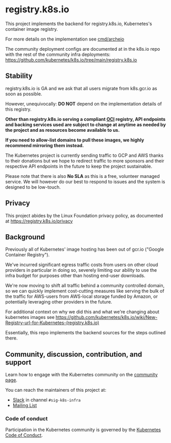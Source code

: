# registry.k8s.io

This project implements the backend for registry.k8s.io, Kubernetes's container
image registry.

For more details on the implementation see [cmd/archeio](./cmd/archeio/README.md)

The community deployment configs are documented at in the k8s.io repo with
the rest of the community infra deployments:
https://github.com/kubernetes/k8s.io/tree/main/registry.k8s.io

## Stability

registry.k8s.io is GA and we ask that all users migrate from k8s.gcr.io as
soon as possible.

However, unequivocally: **DO NOT** depend on the implementation details of this registry.

**Other than registry.k8s.io serving a compliant [OCI][distribution-spec] registry, API endpoints 
and backing services used are subject to change at anytime as needed by the 
project and as resources become available to us.**

**If you need to allow-list domains to pull these images, we highly recommend
mirroring them instead.**

The Kubernetes project is currently sending traffic to GCP and AWS
thanks to their donations but we hope to redirect traffic to more
sponsors and their respective API endpoints in the future to keep the project
sustainable.

Please note that there is also **No SLA** as this is a free, volunteer managed
service. We will however do our best to respond to issues and the system is
designed to be low-touch.

<!--TODO: link out to a doc with suggestion(s) for mirroring--->
## Privacy

This project abides by the Linux Foundation privacy policy, as documented at
https://registry.k8s.io/privacy

## Background

Previously all of Kubernetes' image hosting has been out of gcr.io ("Google Container Registry").

We've incurred significant egress traffic costs from users on other cloud providers
in particular in doing so, severely limiting our ability to use the infra budget
for purposes other than hosting end-user downloads.

We're now moving to shift all traffic behind a community controlled domain, so
we can quickly implement cost-cutting measures like serving the bulk of the traffic
for AWS-users from AWS-local storage funded by Amazon, or potentially leveraging
other providers in the future.

For additional context on why we did this and what we're changing about kubernetes images
see https://github.com/kubernetes/k8s.io/wiki/New-Registry-url-for-Kubernetes-(registry.k8s.io)

Essentially, this repo implements the backend sources for the steps outlined there.

## Community, discussion, contribution, and support

Learn how to engage with the Kubernetes community on the [community page](http://kubernetes.io/community/).

You can reach the maintainers of this project at:

- [Slack](http://slack.k8s.io/) in channel `#sig-k8s-infra`
- [Mailing List](https://groups.google.com/forum/#!forum/kubernetes-sig-k8s-infra)

### Code of conduct

Participation in the Kubernetes community is governed by the [Kubernetes Code of Conduct](code-of-conduct.md).

[owners]: https://git.k8s.io/community/contributors/guide/owners.md
[Creative Commons 4.0]: https://git.k8s.io/website/LICENSE
[distribution-spec]: https://github.com/opencontainers/distribution-spec
